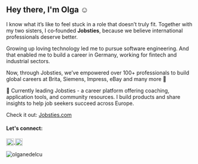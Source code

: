 ## Hey there, I'm Olga ☺️

I know what it’s like to feel stuck in a role that doesn’t truly fit. Together with my two sisters, I co‑founded **Jobsties**, because we believe international professionals deserve better.

Growing up loving technology led me to pursue software engineering. And that enabled me to build a career in Germany, working for fintech and industrial sectors. 

Now, through Jobsties, we’ve empowered over 100+ professionals to build global careers at Brita, Siemens, Impress, eBay and many more 🚀

🌱 Currently leading Jobsties - a career platform offering coaching, application tools, and community resources. I build products and share insights to help job seekers succeed across Europe.

Check it out: [Jobsties.com](https://www.jobsties.com/)

#### Let's connect:
<p align="left">
  <a href="https://www.linkedin.com/in/olganedelcu/" target="_blank">
    <img align="center" src="https://raw.githubusercontent.com/rahuldkjain/github-profile-readme-generator/master/src/images/icons/Social/linked-in-alt.svg" alt="LinkedIn" height="20" width="20" />
  </a>
  <a href="https://medium.com/@olganedelcuam" target="_blank">
    <img align="center" src="https://raw.githubusercontent.com/rahuldkjain/github-profile-readme-generator/master/src/images/icons/Social/medium.svg" alt="Medium" height="20" width="20" />
  </a>
</p>


<p align="left"> <img src="https://komarev.com/ghpvc/?username=olganedelcu&label=Profile%20views&color=0e75b6&style=flat" alt="olganedelcu" /> </p>
